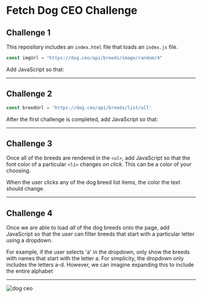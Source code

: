 # Fetch Dog CEO Challenge

## Challenge 1

This repository includes an `index.html` file that loads an `index.js` file.

```js
const imgUrl = "https://dog.ceo/api/breeds/image/random/4"
```

Add JavaScript so that:

<!-- - on page load
- fetch the images using the url above ⬆️ -->
<!-- - parse the response as `JSON`
- add image elements to the DOM **for each**🤔 image in the array -->

---

## Challenge 2

```js
const breedUrl = 'https://dog.ceo/api/breeds/list/all'
```

After the first challenge is completed, add JavaScript so that:

<!-- - on page load, fetch all the dog breeds using the url above ⬆️
- add the breeds to the page in an `<ul>` (take a look at the included `index.html`) -->

---

## Challenge 3

Once all of the breeds are rendered in the `<ul>`, add JavaScript so that the
font color of a particular `<li>` changes _on click_. This can be a color of
your choosing.

When the user clicks any of the dog breed list items, the color the text should
change.

---

## Challenge 4

Once we are able to load _all_ of the dog breeds onto the page, add JavaScript
so that the user can filter breeds that start with a particular letter using a
dropdown.

For example, if the user selects 'a' in the dropdown, only show the breeds with
names that start with the letter a. For simplicity, the dropdown only includes
the letters a-d. However, we can imagine expanding this to include the entire
alphabet

---

![dog ceo](https://dog.ceo/img/dog.jpg)
